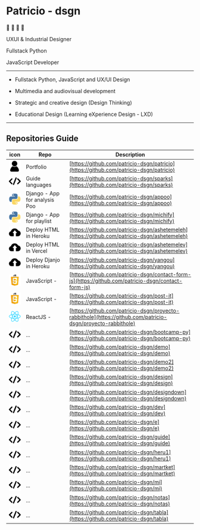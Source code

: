 # Patricio - dsgn

🦊 🚀 💭 👾

UXUI & Industrial Designer

Fullstack Python

JavaScript Developer

---

- Fullstack Python, JavaScript and UX/UI Design

- Multimedia and audiovisual development

- Strategic and creative design (Design Thinking)

- Educational Design (Learning eXperience Design - LXD)

---

## Repositories Guide

| icon | Repo | Description |
| --- | --- | --- |
| ![alt react](./icon/__profile.svg "portfolio") | Portfolio                     | [https://github.com/patricio-dsgn/patricio](https://github.com/patricio-dsgn/patricio) |
| ![alt react](./icon/__code.svg "languages") | Guide languages               | [https://github.com/patricio-dsgn/sparks](https://github.com/patricio-dsgn/sparks)|
| ![alt react](./icon/__python.svg "python") | Django - App for analysis Poo | [https://github.com/patricio-dsgn/appoo](https://github.com/patricio-dsgn/appoo) |
| ![alt react](./icon/__python.svg "python") | Django - App for playlist     | [https://github.com/patricio-dsgn/michify](https://github.com/patricio-dsgn/michify) |
| ![alt react](./icon/__deploy.svg "deploy") | Deploy HTML in Heroku         | [https://github.com/patricio-dsgn/ashetemeleh](https://github.com/patricio-dsgn/ashetemeleh) |
| ![alt react](./icon/__deploy.svg "deploy") | Deploy HTML in Vercel         | [https://github.com/patricio-dsgn/ashetemelev](https://github.com/patricio-dsgn/ashetemelev) |
| ![alt react](./icon/__deploy.svg "deploy") | Deploy Djanjo in Heroku       | [https://github.com/patricio-dsgn/yangou](https://github.com/patricio-dsgn/yangou) |
| ![alt react](./icon/__javascript.svg "javascript") | JavaScript -                  | [https://github.com/patricio-dsgn/contact-form-js](https://github.com/patricio-dsgn/contact-form-js) |
| ![alt react](./icon/__javascript.svg "javascript") | JavaScript -                  | [https://github.com/patricio-dsgn/post-it](https://github.com/patricio-dsgn/post-it) |
| ![alt react](./icon/__react.svg "react") | ReactJS -                     | [https://github.com/patricio-dsgn/proyecto-rabbithole](https://github.com/patricio-dsgn/proyecto-rabbithole) |
| ![alt react](./icon/__code.svg "code") | ...                           | [https://github.com/patricio-dsgn/bootcamp-py](https://github.com/patricio-dsgn/bootcamp-py) |
| ![alt react](./icon/__code.svg "code") | ...                           | [https://github.com/patricio-dsgn/demo](https://github.com/patricio-dsgn/demo) |
| ![alt react](./icon/__code.svg "code") | ...                           | [https://github.com/patricio-dsgn/demo2](https://github.com/patricio-dsgn/demo2) |
| ![alt react](./icon/__code.svg "code") | ...                           | [https://github.com/patricio-dsgn/design](https://github.com/patricio-dsgn/design) |
| ![alt react](./icon/__code.svg "code") | ...                           | [https://github.com/patricio-dsgn/designdown](https://github.com/patricio-dsgn/designdown) |
| ![alt react](./icon/__code.svg "code") | ...                           | [https://github.com/patricio-dsgn/dev](https://github.com/patricio-dsgn/dev) |
| ![alt react](./icon/__code.svg "code") | ...                           | [https://github.com/patricio-dsgn/e](https://github.com/patricio-dsgn/e) |
| ![alt react](./icon/__code.svg "code") | ...                           | [https://github.com/patricio-dsgn/guide](https://github.com/patricio-dsgn/guide) |
| ![alt react](./icon/__code.svg "code") | ...                           | [https://github.com/patricio-dsgn/heru1](https://github.com/patricio-dsgn/heru1) |
| ![alt react](./icon/__code.svg "code") | ...                           | [https://github.com/patricio-dsgn/martket](https://github.com/patricio-dsgn/martket) |
| ![alt react](./icon/__code.svg "code") | ...                           | [https://github.com/patricio-dsgn/mi](https://github.com/patricio-dsgn/mi) |
| ![alt react](./icon/__code.svg "code") | ...                           | [https://github.com/patricio-dsgn/notas](https://github.com/patricio-dsgn/notas)|
| ![alt react](./icon/__code.svg "code") | ...                           | [https://github.com/patricio-dsgn/tabla](https://github.com/patricio-dsgn/tabla)|

